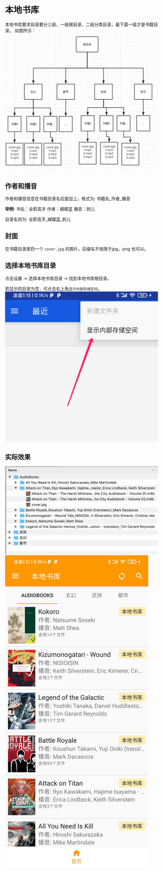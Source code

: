 # 本地书库

本地书库要求目录要分三级，一级根目录，二级分类目录，最下面一级才是书籍目录。
如图所示：
![example](art/local_book.jpg)

## 作者和播音

作者和播音信息在书籍目录名后面加上，格式为: 书籍名_作者_播音

**举例:**
书名：全职高手
作者：蝴蝶蓝
播音：刺儿

目录名则为: 全职高手_蝴蝶蓝_刺儿

## 封面

在书籍目录里扔一个 `cover.jpg` 的图片，后缀名不局限于jpg，png 也可以。

## 选择本地书库目录

点击设置 -> 选择本地书库目录 -> 找到本地书库根目录。

若显示的目录为空，可点击右上角`显示内部存储空间`。
![internal](art/show_internal.jpg)

## 实际效果

![showcase1](art/showcase1.jpg)
![showcase2](art/showcase2.jpg)